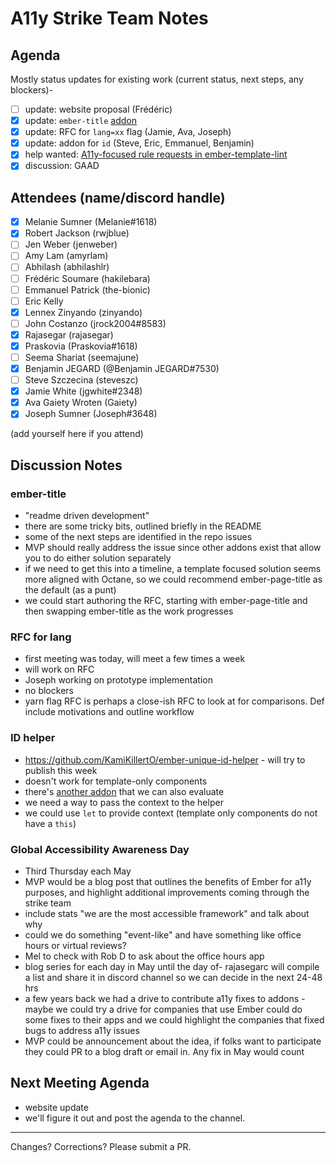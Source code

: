 # A11y Strike Team Notes

## Agenda

Mostly status updates for existing work (current status, next steps, any blockers)-

- [ ] update: website proposal (Frédéric)
- [x] update: `ember-title` [addon](https://github.com/rwjblue/ember-title)
- [x] update: RFC for `lang=xx` flag (Jamie, Ava, Joseph)
- [x] update: addon for `id` (Steve, Eric, Emmanuel, Benjamin)
- [x] help wanted: [A11y-focused rule requests in ember-template-lint](https://github.com/ember-template-lint/ember-template-lint/issues/created_by/MelSumner)
- [x] discussion: GAAD

## Attendees (name/discord handle)

- [x] Melanie Sumner (Melanie#1618)
- [x] Robert Jackson (rwjblue)
- [ ] Jen Weber	(jenweber)
- [ ] Amy Lam (amyrlam) 
- [ ] Abhilash (abhilashlr)
- [ ] Frédéric Soumare	(hakilebara)
- [ ] Emmanuel Patrick	(the-bionic)
- [ ] Eric Kelly
- [x] Lennex Zinyando	(zinyando)
- [ ] John Costanzo	(jrock2004#8583)
- [x] Rajasegar	(rajasegar)
- [x] Praskovia	(Praskovia#1618)
- [ ] Seema Shariat	(seemajune)
- [x] Benjamin JEGARD	(@Benjamin JEGARD#7530) 
- [ ] Steve Szczecina	(steveszc)
- [x] Jamie White	(jgwhite#2348)
- [x] Ava Gaiety Wroten (Gaiety) 
- [x] Joseph Sumner	(Joseph#3648)

(add yourself here if you attend)

## Discussion Notes

### ember-title
- "readme driven development"
- there are some tricky bits, outlined briefly in the README
- some of the next steps are identified in the repo issues
- MVP should really address the issue since other addons exist that allow you to do either solution separately
- if we need to get this into a timeline, a template focused solution seems more aligned with Octane, so we could recommend ember-page-title as the default (as a punt)
- we could start authoring the RFC, starting with ember-page-title and then swapping ember-title as the work progresses

### RFC for lang 
- first meeting was today, will meet a few times a week
- will work on RFC 
- Joseph working on prototype implementation
- no blockers
- yarn flag RFC is perhaps a close-ish RFC to look at for comparisons. Def include motivations and outline workflow

### ID helper
- https://github.com/KamiKillertO/ember-unique-id-helper - will try to publish this week
- doesn't work for template-only components
- there's [another addon](https://emberobserver.com/addons/@ember-lux/id-helper) that we can also evaluate
- we need a way to pass the context to the helper
- we could use `let` to provide context (template only components do not have a `this`) 

### Global Accessibility Awareness Day
- Third Thursday each May
- MVP would be a blog post that outlines the benefits of Ember for a11y purposes, and highlight additional improvements coming through the strike team
- include stats "we are the most accessible framework" and talk about why
- could we do something "event-like" and have something like office hours or virtual reviews?
- Mel to check with Rob D to ask about the office hours app 
- blog series for each day in May until the day of- rajasegarc will compile a list and share it in discord channel so we can decide in the next 24-48 hrs
- a few years back we had a drive to contribute a11y fixes to addons - maybe we could try a drive for companies that use Ember could do some fixes to their apps and we could highlight the companies that fixed bugs to address a11y issues
- MVP could be announcement about the idea, if folks want to participate they could PR to a blog draft or email in. Any fix in May would count

## Next Meeting Agenda
- website update
- we'll figure it out and post the agenda to the channel. 


------------------------------------------------
Changes? Corrections? Please submit a PR. 
